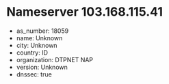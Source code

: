 # Nameserver 103.168.115.41

* as_number: 18059
* name: Unknown
* city: Unknown
* country: ID
* organization: DTPNET NAP
* version: Unknown
* dnssec: true
